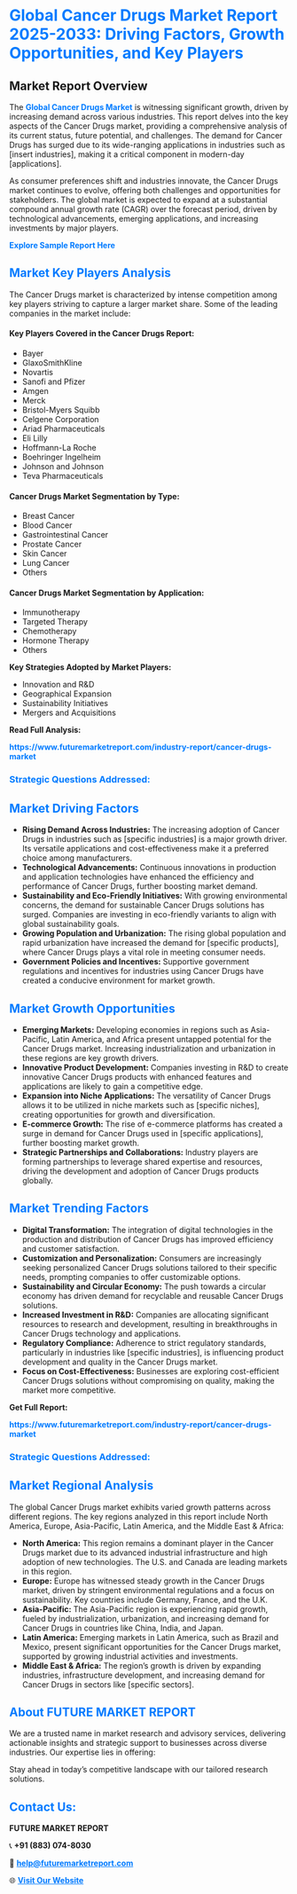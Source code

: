 <h1 style="color: #007BFF;">Global Cancer Drugs Market Report 2025-2033: Driving Factors, Growth Opportunities, and Key Players</h1>

<section id="overview">
<h2>Market Report Overview</h2>
<p>The <a href="https://www.futuremarketreport.com/industry-report/cancer-drugs-market" style="color: #007BFF; text-decoration: none;"><strong>Global Cancer Drugs Market</strong></a> is witnessing significant growth, driven by increasing demand across various industries. This report delves into the key aspects of the Cancer Drugs market, providing a comprehensive analysis of its current status, future potential, and challenges. The demand for Cancer Drugs has surged due to its wide-ranging applications in industries such as [insert industries], making it a critical component in modern-day [applications].</p>
<p>As consumer preferences shift and industries innovate, the Cancer Drugs market continues to evolve, offering both challenges and opportunities for stakeholders. The global market is expected to expand at a substantial compound annual growth rate (CAGR) over the forecast period, driven by technological advancements, emerging applications, and increasing investments by major players.</p>
</section>

<section id="overview">
<p><a href="https://www.futuremarketreport.com/request-sample/reportId=47016" style="color: #007BFF; text-decoration: none;"><strong>Explore Sample Report Here</strong></a></p>
</section>

<section id="key-players">
<h2 style="color: #007BFF;">Market Key Players Analysis</h2>
<p>The Cancer Drugs market is characterized by intense competition among key players striving to capture a larger market share. Some of the leading companies in the market include:</p>
<h4>Key Players Covered in the Cancer Drugs Report:</h4>
<ul><li>Bayer</li><li>GlaxoSmithKline</li><li>Novartis</li><li>Sanofi and Pfizer</li><li>Amgen</li><li>Merck</li><li>Bristol-Myers Squibb</li><li>Celgene Corporation</li><li>Ariad Pharmaceuticals</li><li>Eli Lilly</li><li>Hoffmann-La Roche</li><li>Boehringer Ingelheim</li><li>Johnson and Johnson</li><li>Teva Pharmaceuticals</li></ul>
<h4>Cancer Drugs Market Segmentation by Type:</h4>
<ul><li>Breast Cancer</li><li>Blood Cancer</li><li>Gastrointestinal Cancer</li><li>Prostate Cancer</li><li>Skin Cancer</li><li>Lung Cancer</li><li>Others</li></ul>

<h4>Cancer Drugs Market Segmentation by Application:</h4>
<ul><li>Immunotherapy</li><li>Targeted Therapy</li><li>Chemotherapy</li><li>Hormone Therapy</li><li>Others</li></ul>
<p><strong>Key Strategies Adopted by Market Players:</strong></p>
<ul>
<li>Innovation and R&D</li>
<li>Geographical Expansion</li>
<li>Sustainability Initiatives</li>
<li>Mergers and Acquisitions</li>
</ul>
</section>

<section>
<p><strong>Read Full Analysis: </strong></p><a href="https://www.futuremarketreport.com/industry-report/cancer-drugs-market" style="color: #007BFF; text-decoration: none;"><strong>https://www.futuremarketreport.com/industry-report/cancer-drugs-market</strong></a>
<h3 style="color: #007BFF;">Strategic Questions Addressed:</h3>
</section>

<section id="driving-factors">
<h2 style="color: #007BFF;">Market Driving Factors</h2>
<ul>
<li><strong>Rising Demand Across Industries:</strong> The increasing adoption of Cancer Drugs in industries such as [specific industries] is a major growth driver. Its versatile applications and cost-effectiveness make it a preferred choice among manufacturers.</li>
<li><strong>Technological Advancements:</strong> Continuous innovations in production and application technologies have enhanced the efficiency and performance of Cancer Drugs, further boosting market demand.</li>
<li><strong>Sustainability and Eco-Friendly Initiatives:</strong> With growing environmental concerns, the demand for sustainable Cancer Drugs solutions has surged. Companies are investing in eco-friendly variants to align with global sustainability goals.</li>
<li><strong>Growing Population and Urbanization:</strong> The rising global population and rapid urbanization have increased the demand for [specific products], where Cancer Drugs plays a vital role in meeting consumer needs.</li>
<li><strong>Government Policies and Incentives:</strong> Supportive government regulations and incentives for industries using Cancer Drugs have created a conducive environment for market growth.</li>
</ul>
</section>

<section id="growth-opportunities">
<h2 style="color: #007BFF;">Market Growth Opportunities</h2>
<ul>
<li><strong>Emerging Markets:</strong> Developing economies in regions such as Asia-Pacific, Latin America, and Africa present untapped potential for the Cancer Drugs market. Increasing industrialization and urbanization in these regions are key growth drivers.</li>
<li><strong>Innovative Product Development:</strong> Companies investing in R&D to create innovative Cancer Drugs products with enhanced features and applications are likely to gain a competitive edge.</li>
<li><strong>Expansion into Niche Applications:</strong> The versatility of Cancer Drugs allows it to be utilized in niche markets such as [specific niches], creating opportunities for growth and diversification.</li>
<li><strong>E-commerce Growth:</strong> The rise of e-commerce platforms has created a surge in demand for Cancer Drugs used in [specific applications], further boosting market growth.</li>
<li><strong>Strategic Partnerships and Collaborations:</strong> Industry players are forming partnerships to leverage shared expertise and resources, driving the development and adoption of Cancer Drugs products globally.</li>
</ul>
</section>

<section id="trending-factors">
<h2 style="color: #007BFF;">Market Trending Factors</h2>
<ul>
<li><strong>Digital Transformation:</strong> The integration of digital technologies in the production and distribution of Cancer Drugs has improved efficiency and customer satisfaction.</li>
<li><strong>Customization and Personalization:</strong> Consumers are increasingly seeking personalized Cancer Drugs solutions tailored to their specific needs, prompting companies to offer customizable options.</li>
<li><strong>Sustainability and Circular Economy:</strong> The push towards a circular economy has driven demand for recyclable and reusable Cancer Drugs solutions.</li>
<li><strong>Increased Investment in R&D:</strong> Companies are allocating significant resources to research and development, resulting in breakthroughs in Cancer Drugs technology and applications.</li>
<li><strong>Regulatory Compliance:</strong> Adherence to strict regulatory standards, particularly in industries like [specific industries], is influencing product development and quality in the Cancer Drugs market.</li>
<li><strong>Focus on Cost-Effectiveness:</strong> Businesses are exploring cost-efficient Cancer Drugs solutions without compromising on quality, making the market more competitive.</li>
</ul>
</section>

<section>
<p><strong>Get Full Report: </strong></p><a href="https://www.futuremarketreport.com/industry-report/cancer-drugs-market" style="color: #007BFF; text-decoration: none;"><strong>https://www.futuremarketreport.com/industry-report/cancer-drugs-market</strong></a>
<h3 style="color: #007BFF;">Strategic Questions Addressed:</h3>
</section>


<section id="regional-analysis">
<h2 style="color: #007BFF;">Market Regional Analysis</h2>
<p>The global Cancer Drugs market exhibits varied growth patterns across different regions. The key regions analyzed in this report include North America, Europe, Asia-Pacific, Latin America, and the Middle East & Africa:</p>
<ul>
<li><strong>North America:</strong> This region remains a dominant player in the Cancer Drugs market due to its advanced industrial infrastructure and high adoption of new technologies. The U.S. and Canada are leading markets in this region.</li>
<li><strong>Europe:</strong> Europe has witnessed steady growth in the Cancer Drugs market, driven by stringent environmental regulations and a focus on sustainability. Key countries include Germany, France, and the U.K.</li>
<li><strong>Asia-Pacific:</strong> The Asia-Pacific region is experiencing rapid growth, fueled by industrialization, urbanization, and increasing demand for Cancer Drugs in countries like China, India, and Japan.</li>
<li><strong>Latin America:</strong> Emerging markets in Latin America, such as Brazil and Mexico, present significant opportunities for the Cancer Drugs market, supported by growing industrial activities and investments.</li>
<li><strong>Middle East & Africa:</strong> The region’s growth is driven by expanding industries, infrastructure development, and increasing demand for Cancer Drugs in sectors like [specific sectors].</li>
</ul>
</section>

<footer>
<h2 style="color: #007BFF;">About FUTURE MARKET REPORT</h2>
<p>We are a trusted name in market research and advisory services, delivering actionable insights and strategic support to businesses across diverse industries. Our expertise lies in offering:</p>

<p>Stay ahead in today’s competitive landscape with our tailored research solutions.</p>

<h2 style="color: #007BFF;">Contact Us:</h2>
<p><strong>FUTURE MARKET REPORT</strong></p>
<p>📞 <strong>+91 (883) 074-8030</strong></p>
<p>📧 <strong><a href="mailto:help@futuremarketreport.com" style="color: #007BFF;">help@futuremarketreport.com</a></strong></p>
<p>🌐 <strong><a href="https://www.futuremarketreport.com/" style="color: #007BFF;">Visit Our Website</a></strong></p>
</footer>